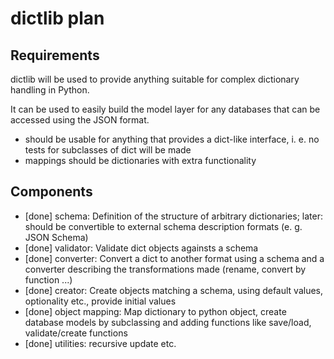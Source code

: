 dictlib plan
============

Requirements
------------
dictlib will be used to provide anything suitable for complex dictionary 
handling in Python.

It can be used to easily build the model layer for any databases that can be
accessed using the JSON format.

 * should be usable for anything that provides a dict-like interface, i. e. 
   no tests for subclasses of dict will be made
 * mappings should be dictionaries with extra functionality

Components
----------
 * [done] schema: Definition of the structure of arbitrary dictionaries; later: should
   be convertible to external schema description formats (e. g. JSON Schema)
 * [done] validator: Validate dict objects againsts a schema
 * [done] converter: Convert a dict to another format using a schema and a converter
   describing the transformations made (rename, convert by function ...)
 * [done] creator: Create objects matching a schema, using default values, optionality
   etc., provide initial values
 * [done] object mapping: Map dictionary to python object, create database models by
   subclassing and adding functions like save/load, validate/create functions
 * [done] utilities: recursive update etc.